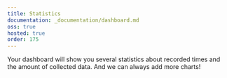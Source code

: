 ```yaml
---
title: Statistics
documentation: _documentation/dashboard.md
oss: true
hosted: true
order: 175
---
```


Your dashboard will show you several statistics about recorded times and the amount of collected data. And we can always add more charts!
